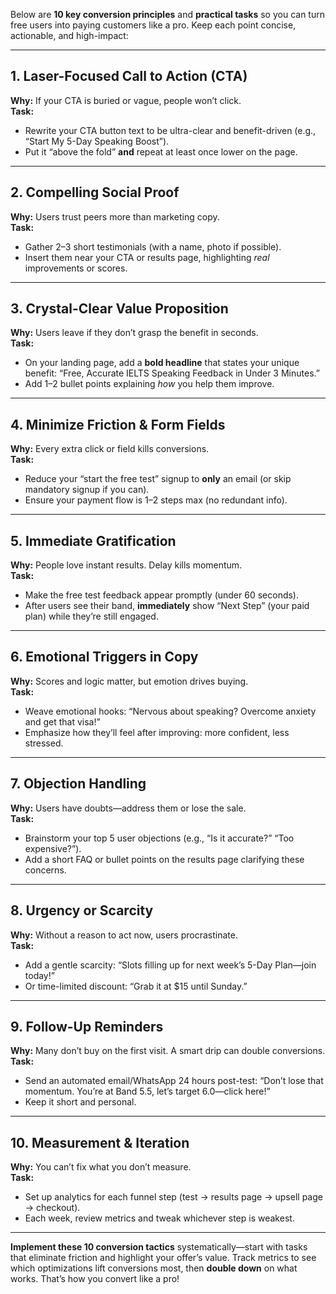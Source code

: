 Below are **10 key conversion principles** and **practical tasks** so you can turn free users into paying customers like a pro. Keep each point concise, actionable, and high-impact:

---

## 1. **Laser-Focused Call to Action (CTA)**

**Why:** If your CTA is buried or vague, people won’t click.  
**Task:**

- Rewrite your CTA button text to be ultra-clear and benefit-driven (e.g., “Start My 5-Day Speaking Boost”).
- Put it “above the fold” **and** repeat at least once lower on the page.

---

## 2. **Compelling Social Proof**

**Why:** Users trust peers more than marketing copy.  
**Task:**

- Gather 2–3 short testimonials (with a name, photo if possible).
- Insert them near your CTA or results page, highlighting _real_ improvements or scores.

---

## 3. **Crystal-Clear Value Proposition**

**Why:** Users leave if they don’t grasp the benefit in seconds.  
**Task:**

- On your landing page, add a **bold headline** that states your unique benefit: “Free, Accurate IELTS Speaking Feedback in Under 3 Minutes.”
- Add 1–2 bullet points explaining _how_ you help them improve.

---

## 4. **Minimize Friction & Form Fields**

**Why:** Every extra click or field kills conversions.  
**Task:**

- Reduce your “start the free test” signup to **only** an email (or skip mandatory signup if you can).
- Ensure your payment flow is 1–2 steps max (no redundant info).

---

## 5. **Immediate Gratification**

**Why:** People love instant results. Delay kills momentum.  
**Task:**

- Make the free test feedback appear promptly (under 60 seconds).
- After users see their band, **immediately** show “Next Step” (your paid plan) while they’re still engaged.

---

## 6. **Emotional Triggers in Copy**

**Why:** Scores and logic matter, but emotion drives buying.  
**Task:**

- Weave emotional hooks: “Nervous about speaking? Overcome anxiety and get that visa!”
- Emphasize how they’ll feel after improving: more confident, less stressed.

---

## 7. **Objection Handling**

**Why:** Users have doubts—address them or lose the sale.  
**Task:**

- Brainstorm your top 5 user objections (e.g., “Is it accurate?” “Too expensive?”).
- Add a short FAQ or bullet points on the results page clarifying these concerns.

---

## 8. **Urgency or Scarcity**

**Why:** Without a reason to act now, users procrastinate.  
**Task:**

- Add a gentle scarcity: “Slots filling up for next week’s 5-Day Plan—join today!”
- Or time-limited discount: “Grab it at \$15 until Sunday.”

---

## 9. **Follow-Up Reminders**

**Why:** Many don’t buy on the first visit. A smart drip can double conversions.  
**Task:**

- Send an automated email/WhatsApp 24 hours post-test: “Don’t lose that momentum. You’re at Band 5.5, let’s target 6.0—click here!”
- Keep it short and personal.

---

## 10. **Measurement & Iteration**

**Why:** You can’t fix what you don’t measure.  
**Task:**

- Set up analytics for each funnel step (test → results page → upsell page → checkout).
- Each week, review metrics and tweak whichever step is weakest.

---

**Implement these 10 conversion tactics** systematically—start with tasks that eliminate friction and highlight your offer’s value. Track metrics to see which optimizations lift conversions most, then **double down** on what works. That’s how you convert like a pro!
